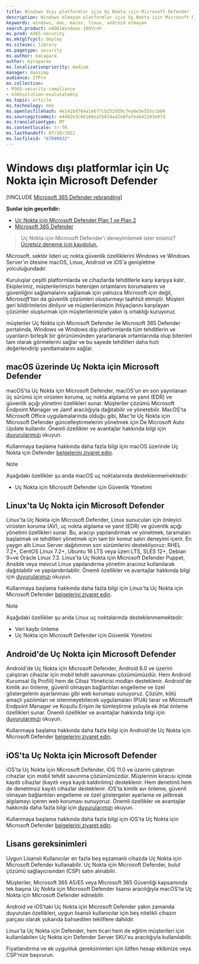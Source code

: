 ```yaml
---
title: Windows dışı platformlar için Uç Nokta için Microsoft Defender
description: Windows olmayan platformlar için Uç Nokta için Microsoft Defender özellikleri hakkında bilgi edinin
keywords: windows, mac, macos, linux, android olmayan
search.product: eADQiWindows 10XVcnh
ms.prod: m365-security
ms.mktglfcycl: deploy
ms.sitesec: library
ms.pagetype: security
ms.author: macapara
author: mjcaparas
ms.localizationpriority: medium
manager: dansimp
audience: ITPro
ms.collection:
- M365-security-compliance
- m365solution-evalutatemtp
ms.topic: article
ms.technology: mde
ms.openlocfilehash: 4e141b9764a1e677cb252d59c7ea6e5e555ccb84
ms.sourcegitcommit: e4882e3c66166ea7b834ad2e8fafeab42293e07d
ms.translationtype: MT
ms.contentlocale: tr-TR
ms.lasthandoff: 07/30/2022
ms.locfileid: "67099832"
---
```

# <a name="microsoft-defender-for-endpoint-for-non-windows-platforms"></a>Windows dışı platformlar için Uç Nokta için Microsoft Defender

[!INCLUDE [Microsoft 365 Defender rebranding](../../includes/microsoft-defender.md)]

**Şunlar için geçerlidir:**
- [Uç Nokta için Microsoft Defender Plan 1 ve Plan 2](https://go.microsoft.com/fwlink/p/?linkid=2154037)
- [Microsoft 365 Defender](https://go.microsoft.com/fwlink/?linkid=2118804)

> Uç Nokta için Microsoft Defender'ı deneyimlemek ister misiniz? [Ücretsiz deneme için kaydolun.](https://signup.microsoft.com/create-account/signup?products=7f379fee-c4f9-4278-b0a1-e4c8c2fcdf7e&ru=https://aka.ms/MDEp2OpenTrial?ocid=docs-wdatp-exposedapis-abovefoldlink)

Microsoft, sektör lideri uç nokta güvenlik özelliklerini Windows ve Windows Server'ın ötesine macOS, Linux, Android ve iOS'a genişletme yolculuğundadır.

Kuruluşlar çeşitli platformlarda ve cihazlarda tehditlerle karşı karşıya kalır. Ekiplerimiz, müşterilerimizin heterojen ortamlarını korumalarını ve güvenliğini sağlamalarını sağlamak için yalnızca Microsoft *için* değil, *Microsoft'tan* da güvenlik çözümleri oluşturmayı taahhüt etmiştir. Müşteri geri bildirimlerini dinliyor ve müşterilerimizin ihtiyaçlarını karşılayan çözümler oluşturmak için müşterilerimizle yakın iş ortaklığı kuruyoruz.

müşteriler Uç Nokta için Microsoft Defender ile Microsoft 365 Defender portalında, Windows ve Windows dışı platformlarda tüm tehditlerin ve uyarıların birleşik bir görünümünden yararlanarak ortamlarında olup bitenleri tam olarak görmelerini sağlar ve bu sayede tehditleri daha hızlı değerlendirip yanıtlamalarını sağlar.

## <a name="microsoft-defender-for-endpoint-on-macos"></a>macOS üzerinde Uç Nokta için Microsoft Defender

macOS'ta Uç Nokta için Microsoft Defender, macOS'un en son yayınlanan üç sürümü için virüsten koruma, uç nokta algılama ve yanıt (EDR) ve güvenlik açığı yönetimi özellikleri sunar. Müşteriler çözümü Microsoft Endpoint Manager ve Jamf aracılığıyla dağıtabilir ve yönetebilir. MacOS'ta Microsoft Office uygulamalarında olduğu gibi, Mac'te Uç Nokta için Microsoft Defender güncelleştirmelerini yönetmek için De Microsoft Auto Update kullanılır. Önemli özellikler ve avantajlar hakkında bilgi için [duyurularımızı](https://techcommunity.microsoft.com/t5/microsoft-defender-atp/bg-p/MicrosoftDefenderATPBlog/label-name/macOS) okuyun.

Kullanmaya başlama hakkında daha fazla bilgi için macOS üzerinde Uç Nokta için Defender [belgelerini ziyaret edin](microsoft-defender-endpoint-mac.md).

> [!NOTE]
> Aşağıdaki özellikler şu anda macOS uç noktalarında desteklenmemektedir:
>
> - Uç Nokta için Microsoft Defender için Güvenlik Yönetimi

## <a name="microsoft-defender-for-endpoint-on-linux"></a>Linux'ta Uç Nokta için Microsoft Defender

Linux'ta Uç Nokta için Microsoft Defender, Linux sunucuları için önleyici virüsten koruma (AV), uç nokta algılama ve yanıt (EDR) ve güvenlik açığı yönetimi özellikleri sunar. Bu, aracıyı yapılandırmak ve yönetmek, taramaları başlatmak ve tehditleri yönetmek için tam bir komut satırı deneyimi içerir. En yaygın altı Linux Server dağıtımının son sürümlerini destekliyoruz: RHEL 7.2+, CentOS Linux 7.2+, Ubuntu 16 LTS veya üzeri LTS, SLES 12+, Debian 9+ve Oracle Linux 7.2. Linux'ta Uç Nokta için Microsoft Defender Puppet, Ansible veya mevcut Linux yapılandırma yönetim aracınız kullanılarak dağıtılabilir ve yapılandırılabilir. Önemli özellikler ve avantajlar hakkında bilgi için [duyurularımızı](https://techcommunity.microsoft.com/t5/microsoft-defender-atp/bg-p/MicrosoftDefenderATPBlog/label-name/Linux) okuyun.

Kullanmaya başlama hakkında daha fazla bilgi için Linux'ta Uç Nokta için Microsoft Defender [belgelerini ziyaret edin](microsoft-defender-endpoint-linux.md).


> [!NOTE]
> Aşağıdaki özellikler şu anda Linux uç noktalarında desteklenmemektedir:
>
> - Veri kaybı önleme
> - Uç Nokta için Microsoft Defender için Güvenlik Yönetimi

## <a name="microsoft-defender-for-endpoint-on-android"></a>Android'de Uç Nokta için Microsoft Defender

Android'de Uç Nokta için Microsoft Defender, Android 6.0 ve üzerini çalıştıran cihazlar için mobil tehdit savunması çözümümüzdür. Hem Android Kurumsal (İş Profili) hem de Cihaz Yöneticisi modları desteklenir. Android'de kimlik avı önleme, güvenli olmayan bağlantıları engelleme ve özel göstergelerin ayarlanması gibi web koruması sunuyoruz. Çözüm, kötü amaçlı yazılımları ve istenmeyebilecek uygulamaları (PUA) tarar ve Microsoft Endpoint Manager ve Koşullu Erişim ile tümleştirme yoluyla ek ihlal önleme özellikleri sunar. Önemli özellikler ve avantajlar hakkında bilgi için [duyurularımızı](https://techcommunity.microsoft.com/t5/microsoft-defender-atp/bg-p/MicrosoftDefenderATPBlog/label-name/Android) okuyun.

Kullanmaya başlama hakkında daha fazla bilgi için Android'de Uç Nokta için Microsoft Defender [belgelerini ziyaret edin](microsoft-defender-endpoint-android.md).

## <a name="microsoft-defender-for-endpoint-on-ios"></a>iOS'ta Uç Nokta için Microsoft Defender

iOS'ta Uç Nokta için Microsoft Defender, iOS 11.0 ve üzerini çalıştıran cihazlar için mobil tehdit savunma çözümümüzdür. Müşterinin kiracısı içinde kayıtlı cihazlar (kayıtlı veya kaydı kaldırılmış) desteklenir. Hem denetimli hem de denetimsiz kayıtlı cihazlar desteklenir. iOS'ta kimlik avı önleme, güvenli olmayan bağlantıları engelleme ve özel göstergeler ayarlama ve jailbreak algılamayı içeren web koruması sunuyoruz. Önemli özellikler ve avantajlar hakkında daha fazla bilgi için [duyurularımızı](https://techcommunity.microsoft.com/t5/microsoft-defender-for-endpoint/bg-p/MicrosoftDefenderATPBlog/label-name/iOS) okuyun.

Kullanmaya başlama hakkında daha fazla bilgi için iOS'ta Uç Nokta için Microsoft Defender [belgelerini ziyaret edin](microsoft-defender-endpoint-ios.md).

## <a name="licensing-requirements"></a>Lisans gereksinimleri

Uygun Lisanslı Kullanıcılar en fazla beş eşzamanlı cihazda Uç Nokta için Microsoft Defender kullanabilir. Uç Nokta için Microsoft Defender, bulut çözümü sağlayıcısından (CSP) satın alınabilir.

Müşteriler, Microsoft 365 A5/E5 veya Microsoft 365 Güvenliği kapsamında tek başına Uç Nokta için Microsoft Defender lisansı aracılığıyla macOS'ta Uç Nokta için Microsoft Defender edinebilir.

Android ve iOS'taki Uç Nokta için Microsoft Defender yakın zamanda duyurulan özellikleri, uygun lisanslı kullanıcılar için beş nitelikli cihazın parçası olarak yukarıda bahsedilen tekliflere dahildir.

Linux'ta Uç Nokta için Defender, hem ticari hem de eğitim müşterileri için kullanılabilen Uç Nokta için Defender Server SKU'su aracılığıyla kullanılabilir.

Fiyatlandırma ve ek uygunluk gereksinimleri için lütfen hesap ekibinize veya CSP'nize başvurun.
